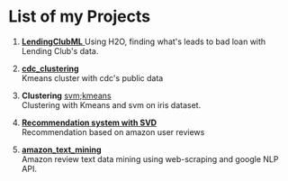 # List of my Projects

1. [**LendingClubML** ](https://github.com/yusuzech/machine-learning-projects/blob/master/LendingClubML.ipynb)
  Using H2O, finding what's leads to bad loan with Lending Club's data.

1. [**cdc_clustering**](https://github.com/yusuzech/machine-learning-projects/blob/master/cdc_clustering/homework.md)  
  Kmeans cluster with cdc's public data
  
1. **Clustering** [svm](https://github.com/yusuzech/machine-learning-projects/blob/master/clustering/iris_svm.ipynb);[kmeans](https://github.com/yusuzech/machine-learning-projects/blob/master/clustering/Kmeans%20Cluster%20Iris.ipynb)  
  Clustering with Kmeans and svm on iris dataset.
  
1. [**Recommendation system with SVD**](https://github.com/yusuzech/machine-learning-projects/blob/master/recommendation/Recommendation%20using%20svd.ipynb)  
  Recommendation based on amazon user reviews 
  
1. [**amazon_text_mining**](https://github.com/yusuzech/machine-learning-projects/blob/master/amazon_text_mining/Presentation.pdf)  
  Amazon review text data mining using web-scraping and google NLP API.
